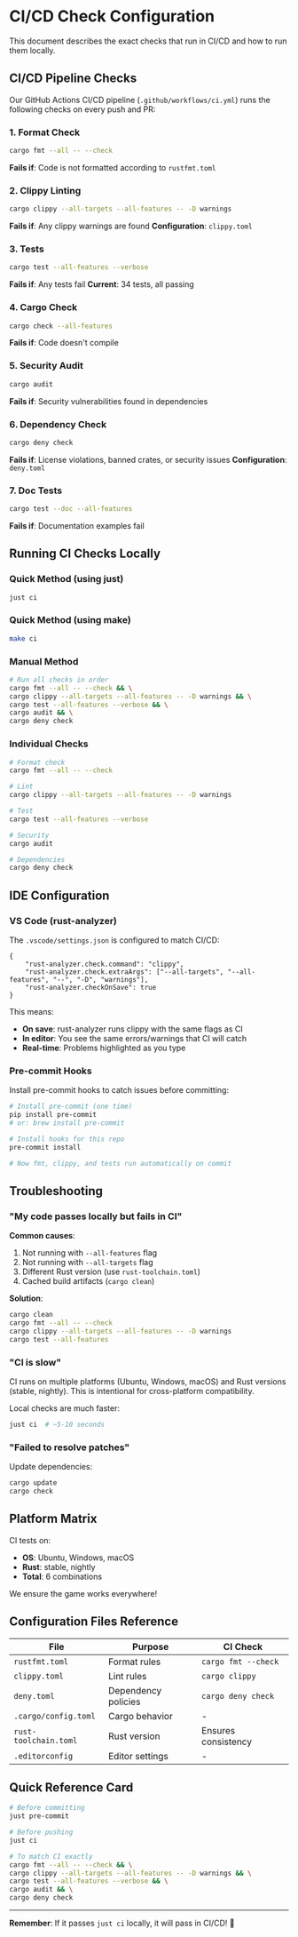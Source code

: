 # CI/CD Check Configuration

This document describes the exact checks that run in CI/CD and how to run them locally.

## CI/CD Pipeline Checks

Our GitHub Actions CI/CD pipeline (`.github/workflows/ci.yml`) runs the following checks on every push and PR:

### 1. Format Check

```bash
cargo fmt --all -- --check
```

**Fails if**: Code is not formatted according to `rustfmt.toml`

### 2. Clippy Linting

```bash
cargo clippy --all-targets --all-features -- -D warnings
```

**Fails if**: Any clippy warnings are found
**Configuration**: `clippy.toml`

### 3. Tests

```bash
cargo test --all-features --verbose
```

**Fails if**: Any tests fail
**Current**: 34 tests, all passing

### 4. Cargo Check

```bash
cargo check --all-features
```

**Fails if**: Code doesn't compile

### 5. Security Audit

```bash
cargo audit
```

**Fails if**: Security vulnerabilities found in dependencies

### 6. Dependency Check

```bash
cargo deny check
```

**Fails if**: License violations, banned crates, or security issues
**Configuration**: `deny.toml`

### 7. Doc Tests

```bash
cargo test --doc --all-features
```

**Fails if**: Documentation examples fail

## Running CI Checks Locally

### Quick Method (using just)

```bash
just ci
```

### Quick Method (using make)

```bash
make ci
```

### Manual Method

```bash
# Run all checks in order
cargo fmt --all -- --check && \
cargo clippy --all-targets --all-features -- -D warnings && \
cargo test --all-features --verbose && \
cargo audit && \
cargo deny check
```

### Individual Checks

```bash
# Format check
cargo fmt --all -- --check

# Lint
cargo clippy --all-targets --all-features -- -D warnings

# Test
cargo test --all-features --verbose

# Security
cargo audit

# Dependencies
cargo deny check
```

## IDE Configuration

### VS Code (rust-analyzer)

The `.vscode/settings.json` is configured to match CI/CD:

```jsonc
{
    "rust-analyzer.check.command": "clippy",
    "rust-analyzer.check.extraArgs": ["--all-targets", "--all-features", "--", "-D", "warnings"],
    "rust-analyzer.checkOnSave": true
}
```

This means:

-   **On save**: rust-analyzer runs clippy with the same flags as CI
-   **In editor**: You see the same errors/warnings that CI will catch
-   **Real-time**: Problems highlighted as you type

### Pre-commit Hooks

Install pre-commit hooks to catch issues before committing:

```bash
# Install pre-commit (one time)
pip install pre-commit
# or: brew install pre-commit

# Install hooks for this repo
pre-commit install

# Now fmt, clippy, and tests run automatically on commit
```

## Troubleshooting

### "My code passes locally but fails in CI"

**Common causes**:

1. Not running with `--all-features` flag
2. Not running with `--all-targets` flag
3. Different Rust version (use `rust-toolchain.toml`)
4. Cached build artifacts (`cargo clean`)

**Solution**:

```bash
cargo clean
cargo fmt --all -- --check
cargo clippy --all-targets --all-features -- -D warnings
cargo test --all-features
```

### "CI is slow"

CI runs on multiple platforms (Ubuntu, Windows, macOS) and Rust versions (stable, nightly).
This is intentional for cross-platform compatibility.

Local checks are much faster:

```bash
just ci  # ~5-10 seconds
```

### "Failed to resolve patches"

Update dependencies:

```bash
cargo update
cargo check
```

## Platform Matrix

CI tests on:

-   **OS**: Ubuntu, Windows, macOS
-   **Rust**: stable, nightly
-   **Total**: 6 combinations

We ensure the game works everywhere!

## Configuration Files Reference

| File                  | Purpose             | CI Check            |
| --------------------- | ------------------- | ------------------- |
| `rustfmt.toml`        | Format rules        | `cargo fmt --check` |
| `clippy.toml`         | Lint rules          | `cargo clippy`      |
| `deny.toml`           | Dependency policies | `cargo deny check`  |
| `.cargo/config.toml`  | Cargo behavior      | -                   |
| `rust-toolchain.toml` | Rust version        | Ensures consistency |
| `.editorconfig`       | Editor settings     | -                   |

## Quick Reference Card

```bash
# Before committing
just pre-commit

# Before pushing
just ci

# To match CI exactly
cargo fmt --all -- --check && \
cargo clippy --all-targets --all-features -- -D warnings && \
cargo test --all-features --verbose && \
cargo audit && \
cargo deny check
```

---

**Remember**: If it passes `just ci` locally, it will pass in CI/CD! 🎉
